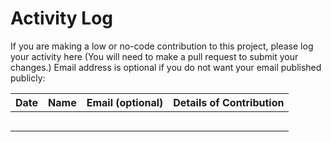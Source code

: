 # Activity Log

If you are making a low or no-code contribution to this project, please log your activity here (You will need to make a pull request to submit your changes.) Email address is optional if you do not want your email published publicly: 

| Date | Name | Email (optional) | Details of Contribution |
| ------ | ------ | ------ | ------ |
| | | | |
| | | | |
| | | | |
| | | | |
| | | | |